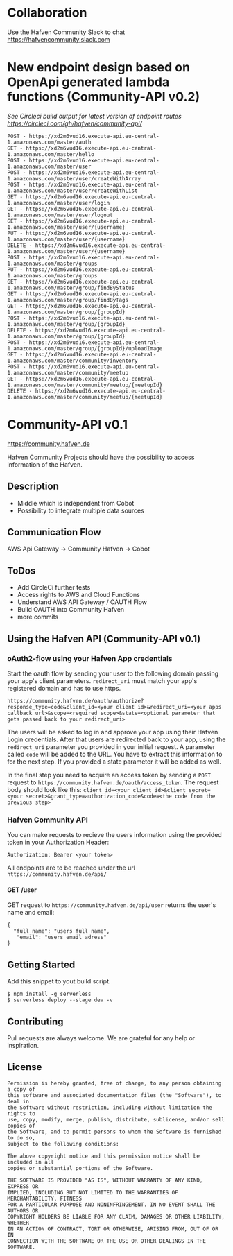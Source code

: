 # Collaboration
Use the Hafven Community Slack to chat
https://hafvencommunity.slack.com


# New endpoint design based on OpenApi generated lambda functions (Community-API v0.2)

*See Circleci build output for latest version of endpoint routes https://circleci.com/gh/hafven/community-api/*

```
POST - https://xd2m6vud16.execute-api.eu-central-1.amazonaws.com/master/auth
GET - https://xd2m6vud16.execute-api.eu-central-1.amazonaws.com/master/hello
POST - https://xd2m6vud16.execute-api.eu-central-1.amazonaws.com/master/user
POST - https://xd2m6vud16.execute-api.eu-central-1.amazonaws.com/master/user/createWithArray
POST - https://xd2m6vud16.execute-api.eu-central-1.amazonaws.com/master/user/createWithList
GET - https://xd2m6vud16.execute-api.eu-central-1.amazonaws.com/master/user/login
GET - https://xd2m6vud16.execute-api.eu-central-1.amazonaws.com/master/user/logout
GET - https://xd2m6vud16.execute-api.eu-central-1.amazonaws.com/master/user/{username}
PUT - https://xd2m6vud16.execute-api.eu-central-1.amazonaws.com/master/user/{username}
DELETE - https://xd2m6vud16.execute-api.eu-central-1.amazonaws.com/master/user/{username}
POST - https://xd2m6vud16.execute-api.eu-central-1.amazonaws.com/master/groups
PUT - https://xd2m6vud16.execute-api.eu-central-1.amazonaws.com/master/groups
GET - https://xd2m6vud16.execute-api.eu-central-1.amazonaws.com/master/group/findByStatus
GET - https://xd2m6vud16.execute-api.eu-central-1.amazonaws.com/master/group/findByTags
GET - https://xd2m6vud16.execute-api.eu-central-1.amazonaws.com/master/group/{groupId}
POST - https://xd2m6vud16.execute-api.eu-central-1.amazonaws.com/master/group/{groupId}
DELETE - https://xd2m6vud16.execute-api.eu-central-1.amazonaws.com/master/group/{groupId}
POST - https://xd2m6vud16.execute-api.eu-central-1.amazonaws.com/master/group/{groupId}/uploadImage
GET - https://xd2m6vud16.execute-api.eu-central-1.amazonaws.com/master/community/inventory
POST - https://xd2m6vud16.execute-api.eu-central-1.amazonaws.com/master/community/meetup
GET - https://xd2m6vud16.execute-api.eu-central-1.amazonaws.com/master/community/meetup/{meetupId}
DELETE - https://xd2m6vud16.execute-api.eu-central-1.amazonaws.com/master/community/meetup/{meetupId}
```

# Community-API v0.1
https://community.hafven.de

Hafven Community Projects should have the possibility to access information of the Hafven.

## Description
- Middle which is independent from Cobot
- Possibility to integrate multiple data sources

## Communication Flow
AWS Api Gateway -> Community Hafven -> Cobot

## ToDos
- Add CircleCi further tests
- Access rights to AWS and Cloud Functions
- Understand AWS API Gateway / OAUTH Flow
- Build OAUTH into Community Hafven
- more commits

## Using the Hafven API (Community-API v0.1)

### oAuth2-flow using your Hafven App credentials

Start the oauth flow by sending your user to the following domain passing your app's client parameters. `redirect_uri` must match your app's registered domain and has to use https.
```
https://community.hafven.de/oauth/authorize?response_type=code&client_id=<your client id>&redirect_uri=<your apps callback url>&scope=<required scope>&state=<optional parameter that gets passed back to your redirect_uri>
```
The users will be asked to log in and approve your app using their Hafven Login credentials. After that users are redirected back to your app, using the `redirect_uri` parameter you provided in your initial request. A parameter called `code` will be added to the URL. You have to extract this information to for the next step. If you provided a state parameter it will be added as well.

In the final step you need to acquire an access token by sending a `POST` request to `https://community.hafven.de/oauth/access_token`. The request body should look like this: `client_id=<your client id>&client_secret=<your secret>&grant_type=authorization_code&code=<the code from the previous step>`

### Hafven Community API
You can make requests to recieve the users information using the provided token in your Authorization Header:
```
Authorization: Bearer <your token>
```
All endpoints are to be reached under the url `https://community.hafven.de/api/`

#### GET /user

GET request to `https://community.hafven.de/api/user` returns the user's name and email:
```
{
  "full_name": "users full name",
   "email": "users email adress"
}

```

## Getting Started

Add this snippet to yout build script.

```
$ npm install -g serverless
$ serverless deploy --stage dev -v
```

## Contributing

Pull requests are always welcome. We are grateful for any help or inspiration.

## License

```text
Permission is hereby granted, free of charge, to any person obtaining a copy of
this software and associated documentation files (the "Software"), to deal in
the Software without restriction, including without limitation the rights to
use, copy, modify, merge, publish, distribute, sublicense, and/or sell copies of
the Software, and to permit persons to whom the Software is furnished to do so,
subject to the following conditions:

The above copyright notice and this permission notice shall be included in all
copies or substantial portions of the Software.

THE SOFTWARE IS PROVIDED "AS IS", WITHOUT WARRANTY OF ANY KIND, EXPRESS OR
IMPLIED, INCLUDING BUT NOT LIMITED TO THE WARRANTIES OF MERCHANTABILITY, FITNESS
FOR A PARTICULAR PURPOSE AND NONINFRINGEMENT. IN NO EVENT SHALL THE AUTHORS OR
COPYRIGHT HOLDERS BE LIABLE FOR ANY CLAIM, DAMAGES OR OTHER LIABILITY, WHETHER
IN AN ACTION OF CONTRACT, TORT OR OTHERWISE, ARISING FROM, OUT OF OR IN
CONNECTION WITH THE SOFTWARE OR THE USE OR OTHER DEALINGS IN THE SOFTWARE.
```
